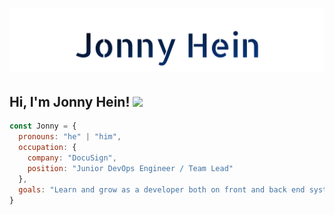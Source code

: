 <h1 align="center">
  <img src="https://raw.githubusercontent.com/JonnyHein/JonnyHein/main/name.svg" alt="Jonny Hein" />
</h1>

<h2> Hi, I'm Jonny Hein! <img src="https://media.giphy.com/media/qgQUggAC3Pfv687qPC/giphy.gif" width="50"></h2>

```javascript
const Jonny = {
  pronouns: "he" | "him",
  occupation: {
    company: "DocuSign",
    position: "Junior DevOps Engineer / Team Lead"
  },
  goals: "Learn and grow as a developer both on front and back end systems"
}
```
